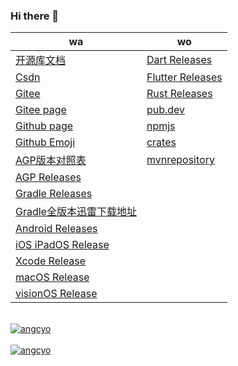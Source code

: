 <!-- <img align="right" width="50%"
    src="https://github-readme-stats.vercel.app/api?username=angcyo&show_icons=true&include_all_commits=true"
    alt="angcyo" style="margin-top:100%" /> -->

### Hi there 👋

|wa|wo|
|--|--|
| [开源库文档](https://angcyo.gitee.io/doc) | [Dart Releases](https://github.com/dart-lang/sdk/tags) 
| [Csdn](https://angcyo.blog.csdn.net) | [Flutter Releases](https://github.com/flutter/flutter/tags) 
| [Gitee](https://gitee.com/angcyo) | [Rust Releases](https://github.com/rust-lang/rust/tags) 
| [Gitee page](https://angcyo.gitee.io/) | [pub.dev](https://pub.dev/)
| [Github page](https://angcyo.github.io/) | [npmjs](https://www.npmjs.com/)
| [Github Emoji](https://www.webfx.com/tools/emoji-cheat-sheet/) | [crates](https://crates.io/)
| [AGP版本对照表](https://developer.android.google.cn/studio/releases/gradle-plugin?hl=zh_cn#updating-gradle) | [mvnrepository](https://mvnrepository.com/)
| [AGP Releases](https://mvnrepository.com/artifact/com.android.application/com.android.application.gradle.plugin)
| [Gradle Releases](https://gradle.org/releases/)
| [Gradle全版本迅雷下载地址](https://angcyo.blog.csdn.net/article/details/78357512#Gradle_376)
| [Android Releases](https://developer.android.com/about/versions)
| [iOS iPadOS Release](https://developer.apple.com/documentation/ios-ipados-release-notes)
| [Xcode Release](https://developer.apple.com/documentation/xcode-release-notes)
| [macOS Release](https://developer.apple.com/documentation/macos-release-notes/)
| [visionOS Release](https://developer.apple.com/documentation/visionos-release-notes)

<!--
<div>
  <a href="https://github.com/angcyo">
   <img align="center" src="https://github-readme-stats.vercel.app/api?username=angcyo&show_icons=true&include_all_commits=true" alt="angcyo" />
  </a>
</div>
-->

<br />
<div>
    <a href="https://github.com/angcyo">
        <img align="center" src="https://github-readme-stats.vercel.app/api/top-langs/?username=angcyo&layout=compact"
            alt="angcyo" />
    </a>
    <br />
    <br />
    <a href="https://github.com/angcyo">
    <img align="center"
        src="https://github-readme-stats.vercel.app/api?username=angcyo&show_icons=true&include_all_commits=true"
        alt="angcyo" />
    </a>
</div>


<!--
**angcyo/angcyo** is a ✨ _special_ ✨ repository because its `README.md` (this file) appears on your GitHub profile.

Here are some ideas to get you started:

- 🔭 I’m currently working on ...
- 🌱 I’m currently learning ...
- 👯 I’m looking to collaborate on ...
- 🤔 I’m looking for help with ...
- 💬 Ask me about ...
- 📫 How to reach me: ...
- 😄 Pronouns: ...
- ⚡ Fun fact: ...
-->
